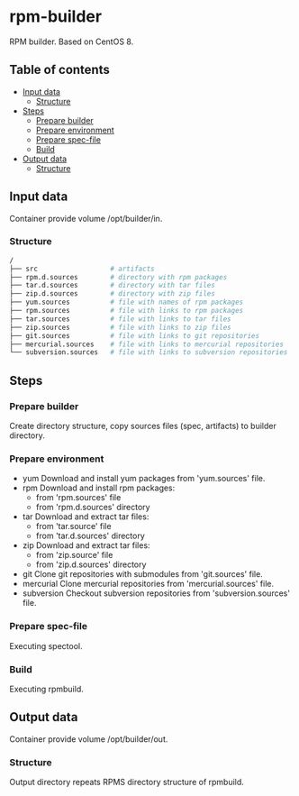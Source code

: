 # rpm-builder

RPM builder. Based on CentOS 8.

## Table of contents
- [Input data](#input_data)
    - [Structure](#input_data_structure)
- [Steps](#steps)
    - [Prepare builder](#steps_prepare_builder)
    - [Prepare environment](#steps_prepare_environment)
    - [Prepare spec-file](#steps_prepare_spec)
    - [Build](#steps_build)
- [Output data](#output_data)
    - [Structure](#output_data_structure)

## Input data <a name="input_data"></a>
Container provide volume /opt/builder/in.
### Structure <a name="input_data_structure"></a>
```bash
/
├── src                  # artifacts
├── rpm.d.sources        # directory with rpm packages
├── tar.d.sources        # directory with tar files
├── zip.d.sources        # directory with zip files
├── yum.sources          # file with names of rpm packages
├── rpm.sources          # file with links to rpm packages
├── tar.sources          # file with links to tar files
├── zip.sources          # file with links to zip files
├── git.sources          # file with links to git repositories
├── mercurial.sources    # file with links to mercurial repositories
└── subversion.sources   # file with links to subversion repositories
```

## Steps <a name="steps"></a>
### Prepare builder <a name="steps_prepare_builder"></a>
Create directory structure, copy sources files (spec, artifacts) to builder directory.
### Prepare environment <a name="steps_prepare_environment"></a>
* yum
  Download and install yum packages from 'yum.sources' file.
* rpm
  Download and install rpm packages:
  * from 'rpm.sources' file
  * from 'rpm.d.sources' directory
* tar
  Download and extract tar files:
  * from 'tar.source' file
  * from 'tar.d.sources' directory
* zip
  Download and extract tar files:
  * from 'zip.source' file
  * from 'zip.d.sources' directory
* git
  Clone git repositories with submodules from 'git.sources' file.
* mercurial
  Clone mercurial repositories from 'mercurial.sources' file.
* subversion
  Checkout subversion repositories from 'subversion.sources' file.
### Prepare spec-file <a name="steps_prepare_spec"></a>
Executing spectool.
### Build <a name="steps_build"></a>
Executing rpmbuild.

## Output data <a name="output_data"></a>
Container provide volume /opt/builder/out.
### Structure <a name="output_data_structure"></a>
Output directory repeats RPMS directory structure of rpmbuild.
